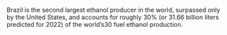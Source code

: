 Brazil is the second largest ethanol producer in the world, surpassed only by the United States, and accounts for roughly 30% (or 31.66 billion liters predicted for 2022) of the world’s30
fuel ethanol production.


